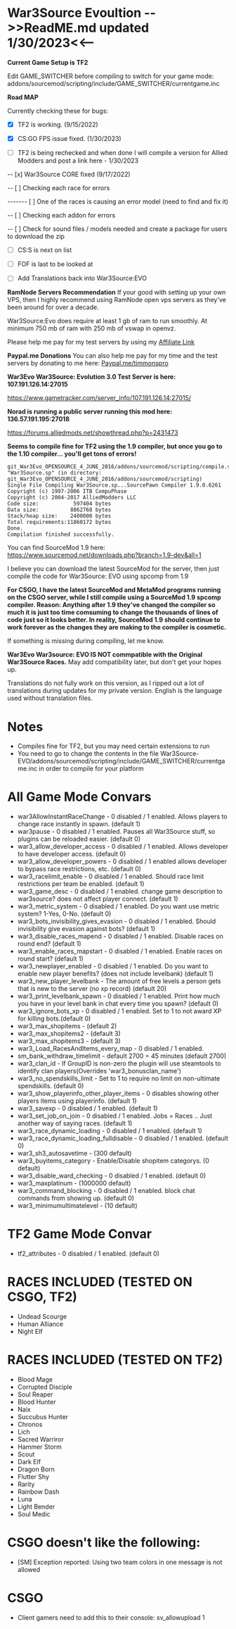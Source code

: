 # War3Source Evoultion -->>ReadME.md updated 1/30/2023<<--

**Current Game Setup is TF2**

Edit GAME_SWITCHER before compiling to switch for your game mode:
addons/sourcemod/scripting/include/GAME_SWITCHER/currentgame.inc

**Road MAP**

Currently checking these for bugs:

- [x] TF2 is working. (9/15/2022)

- [x] CS:GO FPS issue fixed. (1/30/2023)

- [ ] TF2 is being rechecked and when done I will compile a version for Allied Modders and post a link here - 1/30/2023

-- [x] War3Source CORE fixed (9/17/2022)

-- [ ] Checking each race for errors

------- [ ] One of the races is causing an error model (need to find and fix it)

-- [ ] Checking each addon for errors

-- [ ] Check for sound files / models needed and create a package for users to download the zip

- [ ] CS:S is next on list

- [ ] FOF is last to be looked at

- [ ] Add Translations back into War3Source:EVO

**RamNode Servers Recommendation**
If your good with setting up your own VPS, then I highly recommend using RamNode open vps servers as they've been around for over a decade.

War3Source:Evo does require at least 1 gb of ram to run smoothly.  At minimum 750 mb of ram with 250 mb of vswap in openvz.

Please help me pay for my test servers by using my [Affiliate Link](https://clientarea.ramnode.com/aff.php?aff=1227) 

**Paypal.me Donations**
You can also help me pay for my time and the test servers by donating to me here:
[Paypal.me/timmonspro](https://paypal.me/timmonspro)

**War3Evo War3Source: Evolution 3.0 Test Server is here: 107.191.126.14:27015**

https://www.gametracker.com/server_info/107.191.126.14:27015/

**Norad is running a public server running this mod here: 136.57.191.195:27018**

https://forums.alliedmods.net/showthread.php?p=2431473

**Seems to compile fine for TF2 using the 1.9 compiler, but once you go to the 1.10 compiler... you'll get tons of errors!**
```
git_War3Evo_OPENSOURCE_4_JUNE_2016/addons/sourcemod/scripting/compile.sh "War3Source.sp" (in directory: git_War3Evo_OPENSOURCE_4_JUNE_2016/addons/sourcemod/scripting)
Single File Compiling War3Source.sp...SourcePawn Compiler 1.9.0.6261
Copyright (c) 1997-2006 ITB CompuPhase
Copyright (c) 2004-2017 AlliedModders LLC
Code size:           597404 bytes
Data size:          8862768 bytes
Stack/heap size:    2400000 bytes
Total requirements:11860172 bytes
Done.
Compilation finished successfully.
```
You can find SourceMod 1.9 here: https://www.sourcemod.net/downloads.php?branch=1.9-dev&all=1

I believe you can download the latest SourceMod for the server, then just compile the code for War3Source: EVO using spcomp from 1.9

**For CSGO, I have the latest SourceMod and MetaMod programs running on the CSGO server, while I still compile using a SourceMod 1.9 spcomp compiler.  Reason: Anything after 1.9 they've changed the compiler so much it is just too time comsuming to change the thousands of lines of code just so it looks better.  In reality, SourceMod 1.9 should continue to work forever as the changes they are making to the compiler is cosmetic.**

If something is missing during compiling, let me know.

**War3Evo War3source: EVO IS NOT commpatible with the Original War3Source Races.** 
May add compatibility later, but don't get your hopes up.

Translations do not fully work on this version, as I ripped out a lot of translations during updates for my private version.  English is the language used without translation files.


# Notes

* Compiles fine for TF2, but you may need certain extensions to run
* You need to go to change the contents in the file War3Source-EVO/addons/sourcemod/scripting/include/GAME_SWITCHER/currentgame.inc in order to compile for your platform


# All Game Mode Convars

* war3AllowInstantRaceChange - 0 disabled / 1 enabled. Allows players to change race instantly in spawn. (default 1)
* war3pause - 0 disabled / 1 enabled. Pauses all War3Source stuff, so plugins can be reloaded easier. (default 0)
* war3_allow_developer_access - 0 disabled / 1 enabled. Allows developer to have developer access. (default 0)
* war3_allow_developer_powers - 0 disabled / 1 enabled allows developer to bypass race restrictions, etc. (default 0)
* war3_racelimit_enable - 0 disabled / 1 enabled. Should race limit restrictions per team be enabled. (default 1)
* war3_game_desc - 0 disabled / 1 enabled. change game description to war3source? does not affect player connect. (default 1)
* war3_metric_system - 0 disabled / 1 enabled. Do you want use metric system? 1-Yes, 0-No. (default 0)
* war3_bots_invisibility_gives_evasion - 0 disabled / 1 enabled. Should invisibility give evasion against bots? (default 1)
* war3_disable_races_mapend - 0 disabled / 1 enabled. Disable races on round end? (default 1)
* war3_enable_races_mapstart - 0 disabled / 1 enabled. Enable races on round start? (default 1)
* war3_newplayer_enabled - 0 disabled / 1 enabled.  Do you want to enable new player benefits? (does not include levelbank) (default 1)
* war3_new_player_levelbank - The amount of free levels a person gets that is new to the server (no xp record) (default 20)
* war3_print_levelbank_spawn - 0 disabled / 1 enabled. Print how much you have in your level bank in chat every time you spawn? (default 0)
* war3_ignore_bots_xp - 0 disabled / 1 enabled. Set to 1 to not award XP for killing bots.(default 0)
* war3_max_shopitems - (default 2)
* war3_max_shopitems2 - (default 3)
* war3_max_shopitems3 - (default 3)
* war3_Load_RacesAndItems_every_map - 0 disabled / 1 enabled.
* sm_bank_withdraw_timelimit - default 2700 = 45 minutes (default 2700)
* war3_clan_id - If GroupID is non-zero the plugin will use steamtools to identify clan players(Overrides 'war3_bonusclan_name')
* war3_no_spendskills_limit - Set to 1 to require no limit on non-ultimate spendskills. (default 0)
* war3_show_playerinfo_other_player_items - 0 disables showing other players items using playerinfo. (default 1)
* war3_savexp - 0 disabled / 1 enabled. (default 1)
* war3_set_job_on_join - 0 disabled / 1 enabled. Jobs = Races .. Just another way of saying races. (default 1)
* war3_race_dynamic_loading - 0 disabled / 1 enabled. (default 1)
* war3_race_dynamic_loading_fulldisable - 0 disabled / 1 enabled. (default 0)
* war3_sh3_autosavetime - (300 default)
* war3_buyitems_category - Enable/Disable shopitem categorys. (0 default)
* war3_disable_ward_checking - 0 disabled / 1 enabled. (default 0)
* war3_maxplatinum - (1000000 default)
* war3_command_blocking - 0 disabled / 1 enabled. block chat commands from showing up. (default 0)
* war3_minimumultimatelevel - (10 default)

# TF2 Game Mode Convar

* tf2_attributes - 0 disabled / 1 enabled. (default 0)

# RACES INCLUDED (TESTED ON CSGO, TF2)
* Undead Scourge
* Human Alliance
* Night Elf

# RACES INCLUDED (TESTED ON TF2)
* Blood Mage
* Corrupted Disciple
* Soul Reaper
* Blood Hunter
* Naix
* Succubus Hunter
* Chronos
* Lich
* Sacred Warriror
* Hammer Storm
* Scout
* Dark Elf
* Dragon Born
* Flutter Shy
* Rarity
* Rainbow Dash
* Luna
* Light Bender
* Soul Medic

# CSGO doesn't like the following:
* [SM] Exception reported: Using two team colors in one message is not allowed

# CSGO
* Client gamers need to add this to their console: sv_allowupload 1
